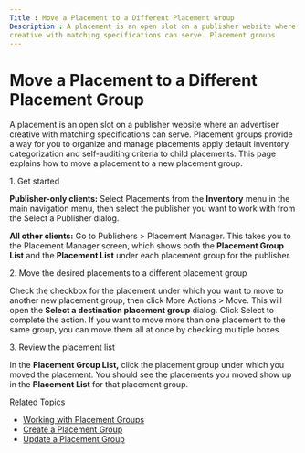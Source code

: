 ```yaml
---
Title : Move a Placement to a Different Placement Group
Description : A placement is an open slot on a publisher website where an advertiser
creative with matching specifications can serve. Placement groups
---
```



# Move a Placement to a Different Placement Group



A placement is an open slot on a publisher website where an advertiser
creative with matching specifications can serve. Placement groups
provide a way for you to organize and manage placements apply default
inventory categorization and self-auditing criteria to child placements.
This page explains how to move a placement to a new placement group.

1\. Get started

**Publisher-only clients:** Select
Placements from the
**Inventory** menu in the main
navigation menu, then select the publisher you want to work with from
the Select a Publisher dialog.

**All other clients:** Go to
Publishers
 \>  Placement Manager.
This takes you to the Placement
Manager screen, which shows both the **Placement Group List** and
the **Placement List** under each placement group for the publisher.

2\. Move the desired placements to a different placement group

Check the checkbox for the placement under which you want to move to
another new placement group, then click
More Actions
 \>  Move. This will
open the **Select a destination placement group** dialog. Click
Select to complete the action. If you
want to move more than one placement to the same group, you can move
them all at once by checking multiple boxes.

3\. Review the placement list

In the **Placement Group List,** click the placement group under which
you moved the placement. You should see the placements you moved show up
in the **Placement List** for that placement group.

Related Topics

- <a href="working-with-placement-groups.html" class="xref">Working with
  Placement Groups</a>
- <a href="create-a-placement-group.html" class="xref">Create a Placement
  Group</a>
- <a href="update-a-placement-group.html" class="xref">Update a Placement
  Group</a>




